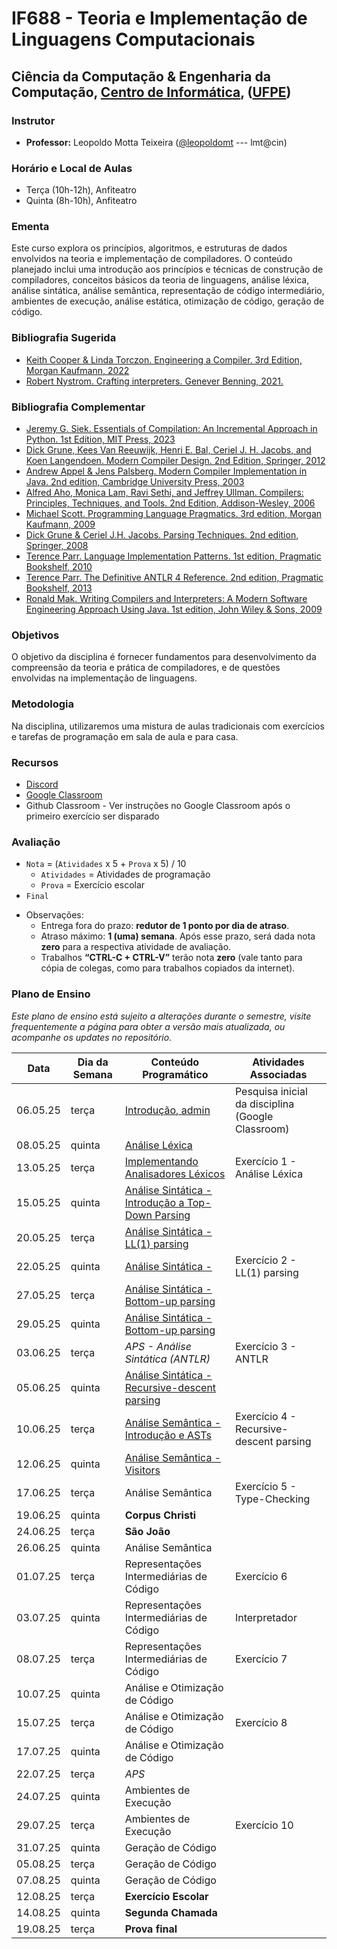 # IF688 - Teoria e Implementação de Linguagens Computacionais

## Ciência da Computação & Engenharia da Computação, [Centro de Informática](http://www.cin.ufpe.br), ([UFPE](http://www.ufpe.br))

### Instrutor

* **Professor:** Leopoldo Motta Teixeira ([@leopoldomt](https://github.com/leopoldomt) --- lmt@cin)

### Horário e Local de Aulas

* Terça (10h-12h), Anfiteatro
* Quinta (8h-10h), Anfiteatro

### Ementa

Este curso explora os princípios, algoritmos, e estruturas de dados envolvidos na teoria e implementação de compiladores. 
O conteúdo planejado inclui uma introdução aos princípios e técnicas de construção de compiladores, conceitos básicos da teoria de linguagens, análise léxica, análise sintática, análise semântica, representação de código intermediário, ambientes de execução, análise estática, otimização de código, geração de código.

### Bibliografia Sugerida

- [Keith Cooper & Linda Torczon. Engineering a Compiler. 3rd Edition, Morgan Kaufmann, 2022](https://shop.elsevier.com/books/engineering-a-compiler/cooper/978-0-12-815412-0)
- [Robert Nystrom. Crafting interpreters. Genever Benning, 2021.](https://craftinginterpreters.com/)

### Bibliografia Complementar
- [Jeremy G. Siek. Essentials of Compilation: An Incremental Approach in Python. 1st Edition, MIT Press, 2023](https://mitpress.mit.edu/9780262048248/essentials-of-compilation/)
- [Dick Grune, Kees Van Reeuwijk, Henri E. Bal, Ceriel J. H. Jacobs, and Koen Langendoen. Modern Compiler Design. 2nd Edition, Springer, 2012](https://dickgrune.com/Books/MCD_2nd_Edition/)
- [Andrew Appel & Jens Palsberg. Modern Compiler Implementation in Java. 2nd edition, Cambridge University Press, 2003](https://www.cs.princeton.edu/~appel/modern/java/)
- [Alfred Aho, Monica Lam, Ravi Sethi, and Jeffrey Ullman. Compilers: Principles, Techniques, and Tools. 2nd Edition, Addison-Wesley, 2006](http://dragonbook.stanford.edu)
- [Michael Scott. Programming Language Pragmatics. 3rd edition, Morgan Kaufmann, 2009](https://www.cs.rochester.edu/u/scott/pragmatics/3e/)
- [Dick Grune & Ceriel J.H. Jacobs. Parsing Techniques. 2nd edition, Springer, 2008](https://dickgrune.com/Books/PTAPG_2nd_Edition/)
- [Terence Parr. Language Implementation Patterns. 1st edition, Pragmatic Bookshelf, 2010](https://pragprog.com/book/tpdsl/language-implementation-patterns)
- [Terence Parr. The Definitive ANTLR 4 Reference. 2nd edition, Pragmatic Bookshelf, 2013](https://pragprog.com/book/tpantlr2/the-definitive-antlr-4-reference)
- [Ronald Mak. Writing Compilers and Interpreters: A Modern Software Engineering Approach Using Java. 1st edition, John Wiley & Sons, 2009](http://www.wiley.com/WileyCDA/WileyTitle/productCd-0470177071.html)

### Objetivos

O objetivo da disciplina é fornecer fundamentos para desenvolvimento da compreensão da teoria e prática de compiladores, e de questões envolvidas na implementação de linguagens.

### Metodologia

Na disciplina, utilizaremos uma mistura de aulas tradicionais com exercícios e tarefas de programação em sala de aula e para casa. 

### Recursos

- [Discord](https://discord.gg/dzfg4fEx)
- [Google Classroom](https://classroom.google.com/c/Nzc4MDUwMTQxNjM0?cjc=umxl6ksl)
- Github Classroom - Ver instruções no Google Classroom após o primeiro exercício ser disparado


### Avaliação

* `Nota` = (`Atividades` x 5 + `Prova` x 5) / 10 
  * `Atividades` = Atividades de programação
  * `Prova` = Exercício escolar
* `Final`

- Observações:
  - Entrega fora do prazo: **redutor de 1 ponto por dia de atraso**. 
  - Atraso máximo: **1 (uma) semana**. Após esse prazo, será dada nota **zero** para a respectiva atividade de avaliação.
  - Trabalhos **“CTRL-C + CTRL-V”** terão nota **zero** (vale tanto para cópia de colegas, como para trabalhos copiados da internet).

### Plano de Ensino

*Este plano de ensino está sujeito a alterações durante o semestre, visite frequentemente a página para obter a versão mais atualizada, ou acompanhe os updates no repositório.*

| Data     | Dia da Semana | Conteúdo Programático | Atividades Associadas |
|----------|---------------|-----------------------|-----------------------|
| 06.05.25 | terça         | [Introdução, admin](2025-05-06.md)       | Pesquisa inicial da disciplina (Google Classroom) | 
| 08.05.25 | quinta        | [Análise Léxica](2025-05-08.md)                      |                       |
| 13.05.25 | terça         | [Implementando Analisadores Léxicos](2025-05-13.md)                      | Exercício 1 - Análise Léxica |
| 15.05.25 | quinta        | [Análise Sintática - Introdução a Top-Down Parsing](2025-05-15.md)                  |                       |
| 20.05.25 | terça         | [Análise Sintática - LL(1) parsing](2025-05-20.md)                   | 
| 22.05.25 | quinta        | [Análise Sintática - ](2025-05-22.md)                   | Exercício 2 - LL(1) parsing                      |
| 27.05.25 | terça         | [Análise Sintática - Bottom-up parsing](2025-05-27.md)                  | 
| 29.05.25 | quinta        | [Análise Sintática - Bottom-up parsing](2025-05-29.md)                   |                       |
| 03.06.25 | terça         | _APS - Análise Sintática (ANTLR)_                   | Exercício 3 - ANTLR                      |
| 05.06.25 | quinta        | [Análise Sintática - Recursive-descent parsing](2025-06-05.md)                   |                       |
| 10.06.25 | terça         | [Análise Semântica - Introdução e ASTs](2025-06-10.md)                   | Exercício 4 - Recursive-descent parsing                      |
| 12.06.25 | quinta        | [Análise Semântica - Visitors](2025-06-12.md)                      |                       |
| 17.06.25 | terça         | Análise Semântica                      | Exercício 5 - Type-Checking                      |
| 19.06.25 | quinta        | **Corpus Christi**        |                       |
| 24.06.25 | terça         | **São João**              |                       |
| 26.06.25 | quinta        | Análise Semântica                      |                       |
| 01.07.25 | terça         | Representações Intermediárias de Código                      | Exercício 6                      |
| 03.07.25 | quinta        | Representações Intermediárias de Código                      |  Interpretador                      |
| 08.07.25 | terça         | Representações Intermediárias de Código                      | Exercício 7                      |
| 10.07.25 | quinta        | Análise e Otimização de Código                      |                       |
| 15.07.25 | terça         | Análise e Otimização de Código                      | Exercício 8                      |
| 17.07.25 | quinta        | Análise e Otimização de Código                      |                       |
| 22.07.25 | terça         | _APS_                      |                       | Exercício 9
| 24.07.25 | quinta        | Ambientes de Execução                      |                       |
| 29.07.25 | terça         | Ambientes de Execução                      | Exercício 10                      |
| 31.07.25 | quinta        | Geração de Código                      |                       |
| 05.08.25 | terça         | Geração de Código                      |                       |
| 07.08.25 | quinta        | Geração de Código                      |                       |
| 12.08.25 | terça         | **Exercício Escolar**                      |                       |
| 14.08.25 | quinta        | **Segunda Chamada**                      |                       | 
| 19.08.25 | terça         | **Prova final**                      |                       |
